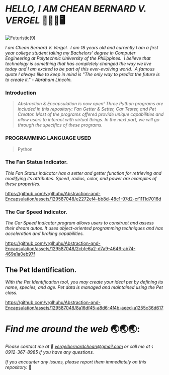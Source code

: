 # _**HELLO, I AM CHEAN BERNARD V. VERGEL**_   :wave::technologist::desktop_computer: 

![Futuristic(9)](https://github.com/vrglhuhu/Abstraction-and-Encapsulation/assets/129587048/eaf0775d-c4fe-43d1-b374-335a81c35ae9)

_I am Chean Bernard V. Vergel.  I am 18 years old and currently I am a first year college student taking my Bachelors' degree in Computer Engineering at Polytechnic University of the Philippines.  I believe that technology is something that has completely changed the way we live today and I am excited to be part of this ever-evolving world.  A famous quote I always like to keep in mind is "The only way to predict the future is to create it." - Abraham Lincoln._

### **Introduction**
>_Abstraction & Encapsulation is now open! Three Python programs are included in this repository: Fan Getter & Setter, Car Tester, and Pet Creator. Most of the programs offered provide unique capabilities and allow users to interact with virtual things. In the next part, we will go through the specifics of these programs._

### **PROGRAMMING LANGUAGE USED**
> Python

### **The Fan Status Indicator.**
_This Fan Status indicator has a setter and getter function for retrieving and modifying its attributes. Speed, radius, color, and power are examples of these properties._

https://github.com/vrglhuhu/Abstraction-and-Encapsulation/assets/129587048/e2272ef4-bb8d-48c1-97d2-cf1111d7016d

### **The Car Speed Indicator.**
_The Car Speed Indicator program allows users to construct and assess their dream autos. It uses object-oriented programming techniques and has acceleration and braking capabilities._ 

https://github.com/vrglhuhu/Abstraction-and-Encapsulation/assets/129587048/2cbfe6a2-d7a9-4646-ab74-469e1a0eb97f

## **The Pet Identification.**
_With the Pet Identification tool, you may create your ideal pet by defining its name, species, and age. Pet data is managed and maintained using the Pet class._

https://github.com/vrglhuhu/Abstraction-and-Encapsulation/assets/129587048/8a16df45-a8d6-4f4b-aeed-a1255c36d617

# _**Find me around the web**_ :earth_asia::earth_asia::earth_asia::
_Please contact me at :envelope_with_arrow: vergelbernardchean@gmail.com or call me at :telephone_receiver: 0912-367-8985 if you have any questions._

_If you encounter any issues, please report them immediately on this repository._ :beginner:

